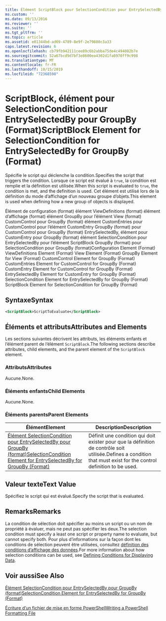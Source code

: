 ```yaml
---
title: Élément ScriptBlock pour SelectionCondition pour EntrySelectedBy pour GroupBy (format) | Microsoft Docs
ms.custom: ''
ms.date: 09/13/2016
ms.reviewer: ''
ms.suite: ''
ms.tgt_pltfrm: ''
ms.topic: article
ms.assetid: e01344bd-ad69-4789-8e9f-2e79880c3a33
caps.latest.revision: 6
ms.openlocfilehash: cb79fb942111cee89c6b2abba75de4c494082b7e
ms.sourcegitcommit: 52a67bcd9d7bf3e8600ea4302d1fa8970ff9c998
ms.translationtype: MT
ms.contentlocale: fr-FR
ms.lasthandoff: 10/15/2019
ms.locfileid: "72368598"
---
```

# <a name="scriptblock-element-for-selectioncondition-for-entryselectedby-for-groupby-format"></a><span data-ttu-id="bd5e8-102">ScriptBlock, élément pour SelectionCondition pour EntrySelectedBy pour GroupBy (Format)</span><span class="sxs-lookup"><span data-stu-id="bd5e8-102">ScriptBlock Element for SelectionCondition for EntrySelectedBy for GroupBy (Format)</span></span>

<span data-ttu-id="bd5e8-103">Spécifie le script qui déclenche la condition.</span><span class="sxs-lookup"><span data-stu-id="bd5e8-103">Specifies the script that triggers the condition.</span></span> <span data-ttu-id="bd5e8-104">Lorsque ce script est évalué à `true`, la condition est remplie et la définition est utilisée.</span><span class="sxs-lookup"><span data-stu-id="bd5e8-104">When this script is evaluated to `true`, the condition is met, and the definition is used.</span></span> <span data-ttu-id="bd5e8-105">Cet élément est utilisé lors de la définition du mode d’affichage d’un nouveau groupe d’objets.</span><span class="sxs-lookup"><span data-stu-id="bd5e8-105">This element is used when defining how a new group of objects is displayed.</span></span>

<span data-ttu-id="bd5e8-106">Élément de configuration (format) élément ViewDefinitions (format) élément d’affichage (format) élément GroupBy pour l’élément View (format) CustomControl pour GroupBy (format) élément CustomEntries pour CustomControl pour l’élément CustomEntry GroupBy (format) pour CustomControl pour GroupBy (format) EntrySelectedBy, élément pour CustomEntry pour GroupBy (format) élément SelectionCondition pour EntrySelectedBy pour l’élément ScriptBlock GroupBy (format) pour SelectionCondition pour GroupBy (format)</span><span class="sxs-lookup"><span data-stu-id="bd5e8-106">Configuration Element (Format) ViewDefinitions Element (Format) View Element (Format) GroupBy Element for View (Format) CustomControl Element for GroupBy (Format) CustomEntries Element for CustomControl for GroupBy (Format) CustomEntry Element for CustomControl for GroupBy (Format) EntrySelectedBy Element for CustomEntry for GroupBy (Format) SelectionCondition Element for EntrySelectedBy for GroupBy (Format) ScriptBlock Element for SelectionCondition for GroupBy (Format)</span></span>

## <a name="syntax"></a><span data-ttu-id="bd5e8-107">Syntaxe</span><span class="sxs-lookup"><span data-stu-id="bd5e8-107">Syntax</span></span>

```xml
<ScriptBlock>ScriptToEvaluate</ScriptBlock>
```

## <a name="attributes-and-elements"></a><span data-ttu-id="bd5e8-108">Éléments et attributs</span><span class="sxs-lookup"><span data-stu-id="bd5e8-108">Attributes and Elements</span></span>

<span data-ttu-id="bd5e8-109">Les sections suivantes décrivent les attributs, les éléments enfants et l’élément parent de l’élément `ScriptBlock`.</span><span class="sxs-lookup"><span data-stu-id="bd5e8-109">The following sections describe attributes, child elements, and the parent element of the `ScriptBlock` element.</span></span>

### <a name="attributes"></a><span data-ttu-id="bd5e8-110">Attributs</span><span class="sxs-lookup"><span data-stu-id="bd5e8-110">Attributes</span></span>

<span data-ttu-id="bd5e8-111">Aucune.</span><span class="sxs-lookup"><span data-stu-id="bd5e8-111">None.</span></span>

### <a name="child-elements"></a><span data-ttu-id="bd5e8-112">Éléments enfants</span><span class="sxs-lookup"><span data-stu-id="bd5e8-112">Child Elements</span></span>

<span data-ttu-id="bd5e8-113">Aucune.</span><span class="sxs-lookup"><span data-stu-id="bd5e8-113">None.</span></span>

### <a name="parent-elements"></a><span data-ttu-id="bd5e8-114">Éléments parents</span><span class="sxs-lookup"><span data-stu-id="bd5e8-114">Parent Elements</span></span>

|<span data-ttu-id="bd5e8-115">Élément</span><span class="sxs-lookup"><span data-stu-id="bd5e8-115">Element</span></span>|<span data-ttu-id="bd5e8-116">Description</span><span class="sxs-lookup"><span data-stu-id="bd5e8-116">Description</span></span>|
|-------------|-----------------|
|[<span data-ttu-id="bd5e8-117">Élément SelectionCondition pour EntrySelectedBy pour GroupBy (format)</span><span class="sxs-lookup"><span data-stu-id="bd5e8-117">SelectionCondition Element for EntrySelectedBy for GroupBy (Format)</span></span>](./selectioncondition-element-for-entryselectedby-for-groupby-format.md)|<span data-ttu-id="bd5e8-118">Définit une condition qui doit exister pour que la définition de contrôle soit utilisée.</span><span class="sxs-lookup"><span data-stu-id="bd5e8-118">Defines a condition that must exist for the control definition to be used.</span></span>|

## <a name="text-value"></a><span data-ttu-id="bd5e8-119">Valeur texte</span><span class="sxs-lookup"><span data-stu-id="bd5e8-119">Text Value</span></span>

<span data-ttu-id="bd5e8-120">Spécifiez le script qui est évalué.</span><span class="sxs-lookup"><span data-stu-id="bd5e8-120">Specify the script that is evaluated.</span></span>

## <a name="remarks"></a><span data-ttu-id="bd5e8-121">Remarks</span><span class="sxs-lookup"><span data-stu-id="bd5e8-121">Remarks</span></span>

<span data-ttu-id="bd5e8-122">La condition de sélection doit spécifier au moins un script ou un nom de propriété à évaluer, mais ne peut pas spécifier les deux.</span><span class="sxs-lookup"><span data-stu-id="bd5e8-122">The selection condition must specify a least one script or property name to evaluate, but cannot specify both.</span></span> <span data-ttu-id="bd5e8-123">Pour plus d’informations sur la façon dont les conditions de sélection peuvent être utilisées, consultez [définition des conditions d’affichage des données](./defining-conditions-for-displaying-data.md).</span><span class="sxs-lookup"><span data-stu-id="bd5e8-123">For more information about how selection conditions can be used, see [Defining Conditions for Displaying Data](./defining-conditions-for-displaying-data.md).</span></span>

## <a name="see-also"></a><span data-ttu-id="bd5e8-124">Voir aussi</span><span class="sxs-lookup"><span data-stu-id="bd5e8-124">See Also</span></span>

[<span data-ttu-id="bd5e8-125">Élément SelectionCondition pour EntrySelectedBy pour GroupBy (format)</span><span class="sxs-lookup"><span data-stu-id="bd5e8-125">SelectionCondition Element for EntrySelectedBy for GroupBy (Format)</span></span>](./selectioncondition-element-for-entryselectedby-for-groupby-format.md)

[<span data-ttu-id="bd5e8-126">Écriture d’un fichier de mise en forme PowerShell</span><span class="sxs-lookup"><span data-stu-id="bd5e8-126">Writing a PowerShell Formatting File</span></span>](./writing-a-powershell-formatting-file.md)
